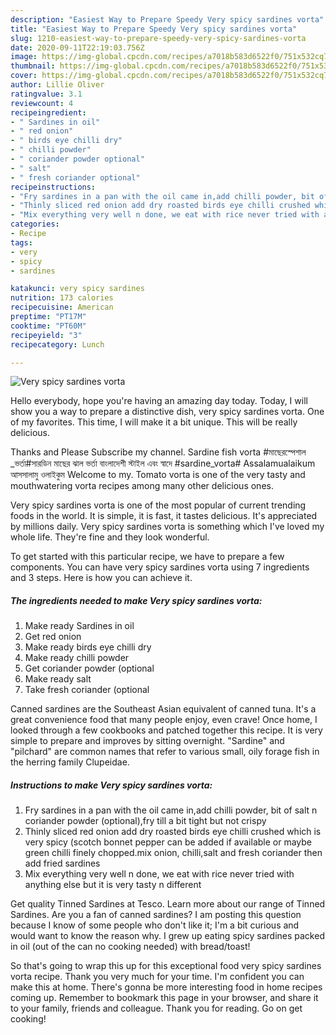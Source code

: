 ```yaml
---
description: "Easiest Way to Prepare Speedy Very spicy sardines vorta"
title: "Easiest Way to Prepare Speedy Very spicy sardines vorta"
slug: 1210-easiest-way-to-prepare-speedy-very-spicy-sardines-vorta
date: 2020-09-11T22:19:03.756Z
image: https://img-global.cpcdn.com/recipes/a7018b583d6522f0/751x532cq70/very-spicy-sardines-vorta-recipe-main-photo.jpg
thumbnail: https://img-global.cpcdn.com/recipes/a7018b583d6522f0/751x532cq70/very-spicy-sardines-vorta-recipe-main-photo.jpg
cover: https://img-global.cpcdn.com/recipes/a7018b583d6522f0/751x532cq70/very-spicy-sardines-vorta-recipe-main-photo.jpg
author: Lillie Oliver
ratingvalue: 3.1
reviewcount: 4
recipeingredient:
- " Sardines in oil"
- " red onion"
- " birds eye chilli dry"
- " chilli powder"
- " coriander powder optional"
- " salt"
- " fresh coriander optional"
recipeinstructions:
- "Fry sardines in a pan with the oil came in,add chilli powder, bit of salt n coriander powder (optional),fry till a bit tight but not crispy"
- "Thinly sliced red onion add dry roasted birds eye chilli crushed which is very spicy (scotch bonnet pepper can be added if available or maybe green chilli finely chopped.mix onion, chilli,salt and fresh coriander then add fried sardines"
- "Mix everything very well n done, we eat with rice never tried with anything else but it is very tasty n different"
categories:
- Recipe
tags:
- very
- spicy
- sardines

katakunci: very spicy sardines 
nutrition: 173 calories
recipecuisine: American
preptime: "PT17M"
cooktime: "PT60M"
recipeyield: "3"
recipecategory: Lunch

---
```



![Very spicy sardines vorta](https://img-global.cpcdn.com/recipes/a7018b583d6522f0/751x532cq70/very-spicy-sardines-vorta-recipe-main-photo.jpg)

Hello everybody, hope you're having an amazing day today. Today, I will show you a way to prepare a distinctive dish, very spicy sardines vorta. One of my favorites. This time, I will make it a bit unique. This will be really delicious.

Thanks and Please Subscribe my channel. Sardine fish vorta #মাছেরস্পেশাল _ভর্তা#সারডিন মাছের ঝাল ভর্তা বাংলাদেশী স্টাইল এবং স্বাদে #sardine_vorta# Assalamualaikum আসসালামু ওলাইকুম Welcome to my. Tomato vorta is one of the very tasty and mouthwatering vorta recipes among many other delicious ones.

Very spicy sardines vorta is one of the most popular of current trending foods in the world. It is simple, it is fast, it tastes delicious. It's appreciated by millions daily. Very spicy sardines vorta is something which I've loved my whole life. They're fine and they look wonderful.


To get started with this particular recipe, we have to prepare a few components. You can have very spicy sardines vorta using 7 ingredients and 3 steps. Here is how you can achieve it.

<!--inarticleads1-->

##### The ingredients needed to make Very spicy sardines vorta:

1. Make ready  Sardines in oil
1. Get  red onion
1. Make ready  birds eye chilli dry
1. Make ready  chilli powder
1. Get  coriander powder (optional
1. Make ready  salt
1. Take  fresh coriander (optional


Canned sardines are the Southeast Asian equivalent of canned tuna. It&#39;s a great convenience food that many people enjoy, even crave! Once home, I looked through a few cookbooks and patched together this recipe. It is very simple to prepare and improves by sitting overnight. &#34;Sardine&#34; and &#34;pilchard&#34; are common names that refer to various small, oily forage fish in the herring family Clupeidae. 

<!--inarticleads2-->

##### Instructions to make Very spicy sardines vorta:

1. Fry sardines in a pan with the oil came in,add chilli powder, bit of salt n coriander powder (optional),fry till a bit tight but not crispy
1. Thinly sliced red onion add dry roasted birds eye chilli crushed which is very spicy (scotch bonnet pepper can be added if available or maybe green chilli finely chopped.mix onion, chilli,salt and fresh coriander then add fried sardines
1. Mix everything very well n done, we eat with rice never tried with anything else but it is very tasty n different


Get quality Tinned Sardines at Tesco. Learn more about our range of Tinned Sardines. Are you a fan of canned sardines? I am posting this question because I know of some people who don&#39;t like it; I&#39;m a bit curious and would want to know the reason why. I grew up eating spicy sardines packed in oil (out of the can no cooking needed) with bread/toast! 

So that's going to wrap this up for this exceptional food very spicy sardines vorta recipe. Thank you very much for your time. I'm confident you can make this at home. There's gonna be more interesting food in home recipes coming up. Remember to bookmark this page in your browser, and share it to your family, friends and colleague. Thank you for reading. Go on get cooking!

